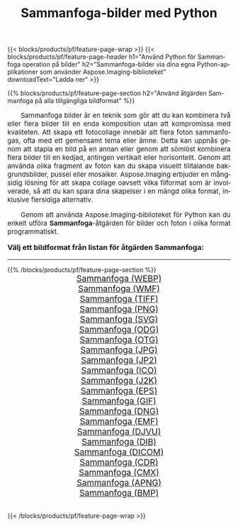 ﻿---
title: Sammanfoga-bilder med Python 
weight: 3920
url: /sv/python-net/merge/ 
lang: sv
langdirlevel: 2
locales: zh-hans,ja,it,ru,de,es,fr,nl,id,lt,pl,pt,vi,tr,ko,zh-hant,ar,hi,th,sv,cs,uk,he
description: Tillämpa Aspose.Imaging-biblioteket på Sammanfoga-bilder och foton med dina egna Python-applikationer och server-API:er.
---

{{< blocks/products/pf/feature-page-wrap >}}
{{< blocks/products/pf/feature-page-header h1="Använd Python för Sammanfoga operation på bilder" h2="Sammanfoga-bilder via dina egna Python-applikationer som använder Aspose.Imaging-biblioteket" downloadText="Ladda ner" >}}


{{% blocks/products/pf/feature-page-section  h2="Använd åtgärden Sammanfoga på alla tillgängliga bildformat" %}}
<p align="justify" style="text-indent:2em;font-size:15px;">
Sammanfoga bilder är en teknik som gör att du kan kombinera två eller flera bilder till en enda komposition utan att kompromissa med kvaliteten. Att skapa ett fotocollage innebär att flera foton sammanfogas, ofta med ett gemensamt tema eller ämne. Detta kan uppnås genom att stapla en bild på en annan eller genom att sömlöst kombinera flera bilder till en kedjad, antingen vertikalt eller horisontellt. Genom att använda olika fragment av foton kan du skapa visuellt tilltalande bakgrundsbilder, pussel eller mosaiker. Aspose.Imaging erbjuder en mångsidig lösning för att skapa collage oavsett vilka filformat som är involverade, så att du kan spara dina skapelser i en mängd olika format, inklusive flersidiga alternativ.
</p>
<p align="justify" style="text-indent:2em;font-size:15px;">
Genom att använda Aspose.Imaging-biblioteket för Python kan du enkelt utföra <b>Sammanfoga</b>-åtgärden för bilder och foton i olika format programmatiskt.
</p>
<h3 style="margin-top:16px;">
Välj ett bildformat från listan för åtgärden Sammanfoga:
</h3>
<hr/>
{{% /blocks/products/pf/feature-page-section %}}
<div class="container-fluid productfamilypage bg-gray">
    <div class="convertypes bg-gray agp-content section">
        <div class="container">
		<div class="row other-converters" style="gap: 10px;font-size: 19px;text-align:center;">
		    <div class='col-md-3 other-converter remove-lp remove-rp'><a href="/imaging/sv/python-net/merge/webp/" style="padding:15px;">Sammanfoga (WEBP)</a></div><div class='col-md-3 other-converter remove-lp remove-rp'><a href="/imaging/sv/python-net/merge/wmf/" style="padding:15px;">Sammanfoga (WMF)</a></div><div class='col-md-3 other-converter remove-lp remove-rp'><a href="/imaging/sv/python-net/merge/tiff/" style="padding:15px;">Sammanfoga (TIFF)</a></div><div class='col-md-3 other-converter remove-lp remove-rp'><a href="/imaging/sv/python-net/merge/png/" style="padding:15px;">Sammanfoga (PNG)</a></div><div class='col-md-3 other-converter remove-lp remove-rp'><a href="/imaging/sv/python-net/merge/svg/" style="padding:15px;">Sammanfoga (SVG)</a></div><div class='col-md-3 other-converter remove-lp remove-rp'><a href="/imaging/sv/python-net/merge/odg/" style="padding:15px;">Sammanfoga (ODG)</a></div><div class='col-md-3 other-converter remove-lp remove-rp'><a href="/imaging/sv/python-net/merge/otg/" style="padding:15px;">Sammanfoga (OTG)</a></div><div class='col-md-3 other-converter remove-lp remove-rp'><a href="/imaging/sv/python-net/merge/jpg/" style="padding:15px;">Sammanfoga (JPG)</a></div><div class='col-md-3 other-converter remove-lp remove-rp'><a href="/imaging/sv/python-net/merge/jp2/" style="padding:15px;">Sammanfoga (JP2)</a></div><div class='col-md-3 other-converter remove-lp remove-rp'><a href="/imaging/sv/python-net/merge/ico/" style="padding:15px;">Sammanfoga (ICO)</a></div><div class='col-md-3 other-converter remove-lp remove-rp'><a href="/imaging/sv/python-net/merge/j2k/" style="padding:15px;">Sammanfoga (J2K)</a></div><div class='col-md-3 other-converter remove-lp remove-rp'><a href="/imaging/sv/python-net/merge/eps/" style="padding:15px;">Sammanfoga (EPS)</a></div><div class='col-md-3 other-converter remove-lp remove-rp'><a href="/imaging/sv/python-net/merge/gif/" style="padding:15px;">Sammanfoga (GIF)</a></div><div class='col-md-3 other-converter remove-lp remove-rp'><a href="/imaging/sv/python-net/merge/dng/" style="padding:15px;">Sammanfoga (DNG)</a></div><div class='col-md-3 other-converter remove-lp remove-rp'><a href="/imaging/sv/python-net/merge/emf/" style="padding:15px;">Sammanfoga (EMF)</a></div><div class='col-md-3 other-converter remove-lp remove-rp'><a href="/imaging/sv/python-net/merge/djvu/" style="padding:15px;">Sammanfoga (DJVU)</a></div><div class='col-md-3 other-converter remove-lp remove-rp'><a href="/imaging/sv/python-net/merge/dib/" style="padding:15px;">Sammanfoga (DIB)</a></div><div class='col-md-3 other-converter remove-lp remove-rp'><a href="/imaging/sv/python-net/merge/dicom/" style="padding:15px;">Sammanfoga (DICOM)</a></div><div class='col-md-3 other-converter remove-lp remove-rp'><a href="/imaging/sv/python-net/merge/cdr/" style="padding:15px;">Sammanfoga (CDR)</a></div><div class='col-md-3 other-converter remove-lp remove-rp'><a href="/imaging/sv/python-net/merge/cmx/" style="padding:15px;">Sammanfoga (CMX)</a></div><div class='col-md-3 other-converter remove-lp remove-rp'><a href="/imaging/sv/python-net/merge/apng/" style="padding:15px;">Sammanfoga (APNG)</a></div><div class='col-md-3 other-converter remove-lp remove-rp'><a href="/imaging/sv/python-net/merge/bmp/" style="padding:15px;">Sammanfoga (BMP)</a></div>
                </div>
        </div>
    </div>
</div>
<br/>

{{< /blocks/products/pf/feature-page-wrap >}}
